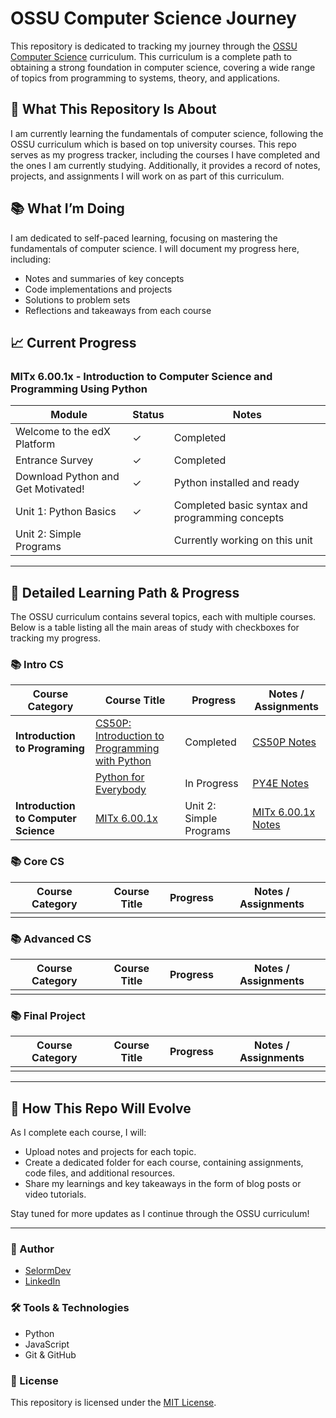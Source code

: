 # OSSU Computer Science Journey

This repository is dedicated to tracking my journey through the [OSSU Computer Science](https://github.com/ossu/computer-science) curriculum. This curriculum is a complete path to obtaining a strong foundation in computer science, covering a wide range of topics from programming to systems, theory, and applications.

## 🎯 What This Repository Is About

I am currently learning the fundamentals of computer science, following the OSSU curriculum which is based on top university courses. This repo serves as my progress tracker, including the courses I have completed and the ones I am currently studying. Additionally, it provides a record of notes, projects, and assignments I will work on as part of this curriculum.

## 📚 What I’m Doing

I am dedicated to self-paced learning, focusing on mastering the fundamentals of computer science. I will document my progress here, including:

- Notes and summaries of key concepts
- Code implementations and projects
- Solutions to problem sets
- Reflections and takeaways from each course

## 📈 Current Progress

### MITx 6.00.1x - Introduction to Computer Science and Programming Using Python

| Module                             | Status   | Notes                                           |
| ---------------------------------- | -------- | ----------------------------------------------- |
| Welcome to the edX Platform        | &#10003; | Completed                                       |
| Entrance Survey                    | &#10003; | Completed                                       |
| Download Python and Get Motivated! | &#10003; | Python installed and ready                      |
| Unit 1: Python Basics              | &#10003; | Completed basic syntax and programming concepts |
| Unit 2: Simple Programs            |          | Currently working on this unit                  |

---

## 📝 Detailed Learning Path & Progress

The OSSU curriculum contains several topics, each with multiple courses. Below is a table listing all the main areas of study with checkboxes for tracking my progress.

### 📚 Intro CS

| Course Category                      | Course Title                                                                                                         | Progress                | Notes / Assignments                                                                            |
| ------------------------------------ | -------------------------------------------------------------------------------------------------------------------- | ----------------------- | ---------------------------------------------------------------------------------------------- |
| **Introduction to Programing**       | [CS50P: Introduction to Programming with Python](https://cs50.harvard.edu/python/)                                   | Completed               | [CS50P Notes](./Intro%20CS/01-Introduction-to-Programming/CS50P/Notes.md)                      |
|                                      | [Python for Everybody](https://www.py4e.com/lessons/introduction-to-computer-science-and-programming-using-python-0) | In Progress             | [PY4E Notes](./Intro%20CS/01-Introduction-to-Programming/PY4E/Notes.md)                        |
| **Introduction to Computer Science** | [MITx 6.00.1x](https://learning.edx.org/course/course-v1:MITx+6.00.1x+2T2018/home2021/)                              | Unit 2: Simple Programs | [MITx 6.00.1x Notes](./Intro%20CS/02-Introduction-to-Computer-Science/Mitx%206.00.1x/Notes.md) |

### 📚 Core CS

| Course Category | Course Title | Progress | Notes / Assignments |
| --------------- | ------------ | -------- | ------------------- |
|                 |              |          |                     |

### 📚 Advanced CS

| Course Category | Course Title | Progress | Notes / Assignments |
| --------------- | ------------ | -------- | ------------------- |
|                 |              |          |                     |

### 📚 Final Project

| Course Category | Course Title | Progress | Notes / Assignments |
| --------------- | ------------ | -------- | ------------------- |
|                 |              |          |                     |

---

## 🚀 How This Repo Will Evolve

As I complete each course, I will:

- Upload notes and projects for each topic.
- Create a dedicated folder for each course, containing assignments, code files, and additional resources.
- Share my learnings and key takeaways in the form of blog posts or video tutorials.

Stay tuned for more updates as I continue through the OSSU curriculum!

---

### 👤 Author

- [SelormDev](https://selormdev.com)
- [LinkedIn](https://www.linkedin.com/in/selormdev)

### 🛠️ Tools & Technologies

- Python
- JavaScript
- Git & GitHub

### 📜 License

This repository is licensed under the [MIT License](./LICENSE).
